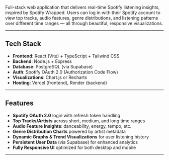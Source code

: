 Full-stack web application that delivers real-time Spotify listening insights, inspired by Spotify Wrapped. Users can log in with their Spotify account to view top tracks, audio features, genre distributions, and listening patterns over different time ranges — all through beautiful, responsive visualizations.

---

## Tech Stack

- **Frontend**: React (Vite) + TypeScript + Tailwind CSS  
- **Backend**: Node.js + Express  
- **Database**: PostgreSQL (via Supabase)  
- **Auth**: Spotify OAuth 2.0 (Authorization Code Flow)  
- **Visualizations**: Chart.js or Recharts  
- **Hosting**: Vercel (frontend), Render (backend)

---

## Features

- **Spotify OAuth 2.0** login with refresh token handling  
- **Top Tracks/Artists** across short, medium, and long time ranges  
- **Audio Feature Insights**: danceability, energy, tempo, etc.  
- **Genre Distribution Charts** powered by artist metadata  
- **Dynamic Graphs & Trend Visualizations** for user listening history  
- **Persistent User Data** (via Supabase) for enhanced analytics  
- **Fully Responsive UI** optimized for both desktop and mobile  

---

